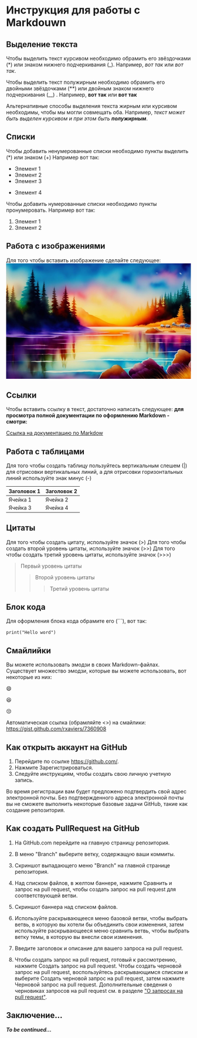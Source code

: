 # Инструкция для работы c Markdouwn

## Выделение текста

Чтобы выделить текст курсивом необходимо обрамить его звёздочками (*) или знаком нижнего подчеркивания (_). Например,
*вот так* или _вот так_.

Чтобы выделить текст полужирным необходимо обрамить его двойными звёздочками (**)
или двойным знаком нижнего подчеркивания (__)
. Например, **вот так** или __вот так__

Альтернативные способы выделения текста жирным или курсивом необходимы, чтобы мы могли совмещать оба. Например, _текст может быть выделен курсивом и при этом быть **полужирным**_.

## Списки

Чтобы добавить ненумерованные списки необходимо пункты выделить (*) или знаком (+)
Например вот так:

* Элемент 1
* Элемент 2
* Элемент 3
+ Элемент 4


Чтобы добавить нумерованные списки необходимо пункты пронумеровать.
Например вот так:

1. Элемент 1
2. Элемент 2

## Работа с изображениями

Для того чтобы вставить изображение сделайте следующее:
![Текст коментария, если файла не существует](346843326750044.webp)

## Ссылки

Чтобы вставить ссылку в текст, достаточно написать следующее:
**для просмотра полной документации по оформлению Markdown - смотри:**

[Ссылка на документацию по Markdow ](https://gist.github.com/Jekins/2bf2d0638163f1294637)

## Работа с таблицами

Для того чтобы создать таблицу пользуйтесь вертикальным слешем (|) для отрисовки
вертикальных линий, а для отрисовки горизонтальных линий используйте знак минус (-)


|Заголовок 1|Заголовок 2|
|-----------|-----------|
|Ячейка 1   |Ячейка 2   |
|Ячейка 3   |Ячейка 4   |


## Цитаты

Для того чтобы создать цитату, используйте значок (>)
Для того чтобы создать второй уровень цитаты, используйте значок (>>)
Для того чтобы создать третий уровень цитаты, используйте значок (>>>)

> Первый уровень цитаты
>> Второй уровень цитаты
>>> Третий уровень цитаты

## Блок кода

Для оформления блока кода обрамите его (```), вот так:

```
print("Hello word")
```

## Смайлийки

Вы можете использовать эмодзи в своих Markdown-файлах. Существует множество 
эмодзи, которые вы можете использовать, вот некоторые из них:

:smile:

:laughing:

:unamused:

Автоматическая ссылка (обрамляйте <>) на смайлики:
<https://gist.github.com/rxaviers/7360908>

## Как открыть аккаунт на GitHub

1. Перейдите по ссылке <https://github.com/>.
2. Нажмите Зарегистрироваться.
3. Следуйте инструкциям, чтобы создать свою личную учетную запись.

Во время регистрации вам будет предложено подтвердить свой адрес электронной почты. 
Без подтвержденного адреса электронной почты вы не сможете выполнить некоторые 
базовые задачи GitHub, такие как создание репозитория.

## Как создать PullRequest на GitHub

1. На GitHub.com перейдите на главную страницу репозитория.

2. В меню "Branch" выберите ветку, содержащую ваши коммиты.

3. Скриншот выпадающего меню "Branch" на главной странице репозитория.

4. Над списком файлов, в желтом баннере, нажмите Сравнить и запрос на pull request, чтобы создать запрос на pull request для соответствующей ветви.

5. Скриншот баннера над списком файлов.

6. Используйте раскрывающееся меню базовой ветви, чтобы выбрать ветвь, в которую вы хотели бы объединить свои изменения, затем используйте раскрывающееся меню сравнить ветвь, чтобы выбрать ветку темы, в которую вы внесли свои изменения.

7. Введите заголовок и описание для вашего запроса на pull request.

8. Чтобы создать запрос на pull request, готовый к рассмотрению, нажмите Создать запрос на pull request. Чтобы создать черновой запрос на pull request, воспользуйтесь раскрывающимся списком и выберите Создать черновой запрос на pull request, затем нажмите Черновой запрос на pull request. Дополнительные сведения о черновиках запросов на pull request см. в разделе ["О запросах на pull request"](https://docs.github.com/en/pull-requests/collaborating-with-pull-requests/proposing-changes-to-your-work-with-pull-requests/about-pull-requests#draft-pull-requests).

## Заключение...

**_To be continued..._**

